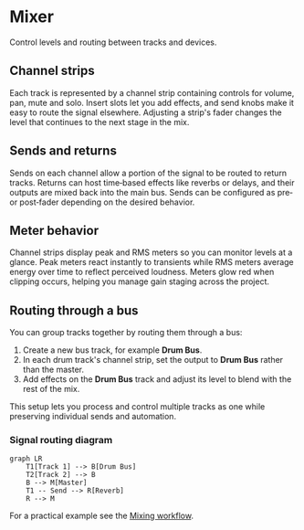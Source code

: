 # Mixer

Control levels and routing between tracks and devices.

## Channel strips

Each track is represented by a channel strip containing controls for volume,
pan, mute and solo. Insert slots let you add effects, and send knobs make it
easy to route the signal elsewhere. Adjusting a strip's fader changes the level
that continues to the next stage in the mix.

## Sends and returns

Sends on each channel allow a portion of the signal to be routed to return
tracks. Returns can host time‑based effects like reverbs or delays, and their
outputs are mixed back into the main bus. Sends can be configured as
pre‑ or post‑fader depending on the desired behavior.

## Meter behavior

Channel strips display peak and RMS meters so you can monitor levels at a
glance. Peak meters react instantly to transients while RMS meters average
energy over time to reflect perceived loudness. Meters glow red when clipping
occurs, helping you manage gain staging across the project.

## Routing through a bus

You can group tracks together by routing them through a bus:

1. Create a new bus track, for example **Drum Bus**.
2. In each drum track's channel strip, set the output to **Drum Bus** rather
   than the master.
3. Add effects on the **Drum Bus** track and adjust its level to blend with the
   rest of the mix.

This setup lets you process and control multiple tracks as one while preserving
individual sends and automation.

### Signal routing diagram

```mermaid
graph LR
    T1[Track 1] --> B[Drum Bus]
    T2[Track 2] --> B
    B --> M[Master]
    T1 -- Send --> R[Reverb]
    R --> M
```

For a practical example see the [Mixing workflow](../workflows/mixing.md).
